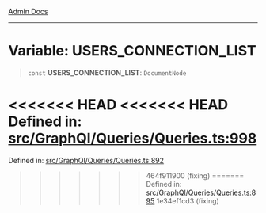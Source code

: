 [Admin Docs](/)

***

# Variable: USERS\_CONNECTION\_LIST

> `const` **USERS\_CONNECTION\_LIST**: `DocumentNode`

<<<<<<< HEAD
<<<<<<< HEAD
Defined in: [src/GraphQl/Queries/Queries.ts:998](https://github.com/PalisadoesFoundation/talawa-admin/blob/main/src/GraphQl/Queries/Queries.ts#L998)
=======
Defined in: [src/GraphQl/Queries/Queries.ts:892](https://github.com/PalisadoesFoundation/talawa-admin/blob/main/src/GraphQl/Queries/Queries.ts#L892)
>>>>>>> 464f911900 (fixing)
=======
Defined in: [src/GraphQl/Queries/Queries.ts:895](https://github.com/PalisadoesFoundation/talawa-admin/blob/main/src/GraphQl/Queries/Queries.ts#L895)
>>>>>>> 1e34ef1cd3 (fixing)
